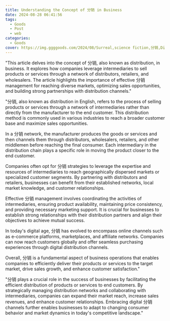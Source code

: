 ```yaml
---
title: Understanding the Concept of 分销 in Business
date: 2024-08-28 06:41:56
tags:
  - Goods
  - Post
  - web
categories:
  - Goods
cover: https://img.ggggoods.com/2024/08/Surreal,science fiction,分销,Distribution,technology,tech,diagrams,renderings,colors_20240830_00001_.png
---
```


"This article delves into the concept of 分销, also known as distribution, in business. It explores how companies leverage intermediaries to sell products or services through a network of distributors, retailers, and wholesalers. The article highlights the importance of effective 分销 management for reaching diverse markets, optimizing sales opportunities, and building strong partnerships with distribution channels."

"分销, also known as distribution in English, refers to the process of selling products or services through a network of intermediaries rather than directly from the manufacturer to the end customer. This distribution method is commonly used in various industries to reach a broader customer base and maximize sales opportunities.

In a 分销 network, the manufacturer produces the goods or services and then channels them through distributors, wholesalers, retailers, and other middlemen before reaching the final consumer. Each intermediary in the distribution chain plays a specific role in moving the product closer to the end customer.

Companies often opt for 分销 strategies to leverage the expertise and resources of intermediaries to reach geographically dispersed markets or specialized customer segments. By partnering with distributors and retailers, businesses can benefit from their established networks, local market knowledge, and customer relationships.

Effective 分销 management involves coordinating the activities of intermediaries, ensuring product availability, maintaining price consistency, and providing necessary marketing support. It is crucial for businesses to establish strong relationships with their distribution partners and align their objectives to achieve mutual success.

In today's digital age, 分销 has evolved to encompass online channels such as e-commerce platforms, marketplaces, and affiliate networks. Companies can now reach customers globally and offer seamless purchasing experiences through digital distribution channels.

Overall, 分销 is a fundamental aspect of business operations that enables companies to efficiently deliver their products or services to the target market, drive sales growth, and enhance customer satisfaction."

"分销 plays a crucial role in the success of businesses by facilitating the efficient distribution of products or services to end customers. By strategically managing distribution networks and collaborating with intermediaries, companies can expand their market reach, increase sales revenues, and enhance customer relationships. Embracing digital 分销 channels further enables businesses to adapt to changing consumer behavior and market dynamics in today's competitive landscape."
